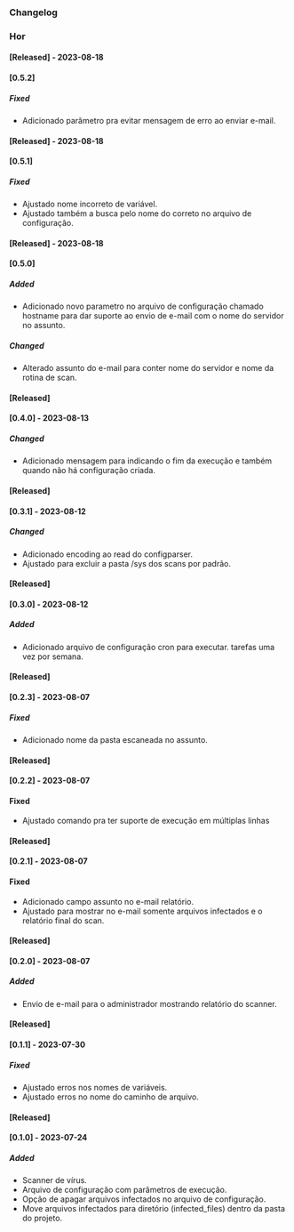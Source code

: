 ### Changelog
### Hor

#### [Released] - 2023-08-18
#### [0.5.2]
##### Fixed
- Adicionado parãmetro pra evitar mensagem de erro ao enviar e-mail.

#### [Released] - 2023-08-18
#### [0.5.1]
##### Fixed
- Ajustado nome incorreto de variável.
- Ajustado também a busca pelo nome do correto
no arquivo de configuração.

#### [Released] - 2023-08-18
#### [0.5.0]
##### Added
- Adicionado novo parametro no arquivo de configuração chamado hostname para dar
suporte ao envio de e-mail com o nome do servidor no assunto.
##### Changed
- Alterado assunto do e-mail para conter nome do servidor e nome da rotina de scan.

#### [Released]
#### [0.4.0] - 2023-08-13
##### Changed
- Adicionado mensagem para indicando o fim da execução e também quando não há configuração criada.

#### [Released]
#### [0.3.1] - 2023-08-12
##### Changed
- Adicionado encoding ao read do configparser.
- Ajustado para excluir a pasta /sys dos scans por padrão.

#### [Released]
#### [0.3.0] - 2023-08-12
##### Added
- Adicionado arquivo de configuração cron para executar.
tarefas uma vez por semana. 

#### [Released]
#### [0.2.3] - 2023-08-07
##### Fixed
- Adicionado nome da pasta escaneada no assunto.

#### [Released]
#### [0.2.2] - 2023-08-07
#### Fixed
- Ajustado comando pra ter suporte de execução em múltiplas linhas

#### [Released]
#### [0.2.1] - 2023-08-07
#### Fixed
- Adicionado campo assunto no e-mail relatório.
- Ajustado para mostrar no e-mail somente arquivos 
  infectados e o relatório final do scan.

#### [Released]
#### [0.2.0] - 2023-08-07
##### Added
- Envio de e-mail para o administrador mostrando relatório do scanner.

#### [Released]
#### [0.1.1] - 2023-07-30
##### Fixed
- Ajustado erros nos nomes de variáveis.
- Ajustado erros no nome do caminho de arquivo.

#### [Released]
#### [0.1.0] - 2023-07-24
##### Added
- Scanner de vírus.
- Arquivo de configuração com parâmetros de execução.
- Opção de apagar arquivos infectados no arquivo de configuração.
- Move arquivos infectados para diretório (infected_files) dentro da pasta do projeto.
